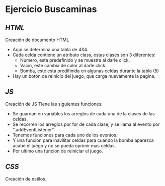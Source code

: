 # Ejercicio Buscaminas

## _HTML_
Creación de documento HTML

* Aqui se determina una tabla de 4X4.
* Cada celda contiene un atributo class, estas clases son 3 diferentes:
  - Numero, esta predefinido y se muestra al darle click.
  - Vacio, este cambia de color al darle click.
  - Bomba, este esta predifinida en algunas celdas durante la tabla (5)
* Hay un botón de reinicio del juego, que carga nuevamente la pagina.

## _JS_
Creación de JS
Tiene las siguientes funciones:

 * Se guardan en variables los arreglos de cada una de la clases de las celdas.
 * Se recorren los arreglos por for de cada clase, y se llama al evento por ".addEventListener".
 * Tenemos funciones para cada uno de los eventos.
 * Y una funcion para inavilitar celdas para cuando la bomba aparezca acabe el juego y no se pueda oprimir mas celdas.
 * Por ultimo una funcion de reiniciar el juego.

## _CSS_
Creación de estilos.
